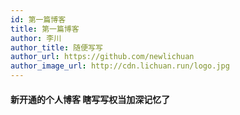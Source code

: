 ```yaml
---
id: 第一篇博客
title: 第一篇博客
author: 李川
author_title: 随便写写
author_url: https://github.com/newlichuan
author_image_url: http://cdn.lichuan.run/logo.jpg
---
```


#### 新开通的个人博客 瞎写写权当加深记忆了
